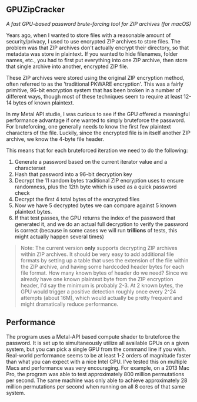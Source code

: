 ##  GPUZipCracker
*A fast GPU-based password brute-forcing tool for ZIP archives (for macOS)*

Years ago, when I wanted to store files with a reasonable amount of security/privacy, I used to use encrypted ZIP archives to store files. The problem was that ZIP archives don't actually encrypt their directory, so that metadata was store in plaintext. If you wanted to hide filenames, folder names, etc., you had to first put everything into one ZIP archive, then store that single archive into another, encrypted ZIP file.

These ZIP archives were stored using the original ZIP encryption method, often referred to as the 'traditional PKWARE encryption'. This was a fairly primitive, 96-bit encryption system that has been broken in a number of different ways, though most of these techniques seem to require at least 12-14 bytes of known plaintext.

In my Metal API studie, I was curious to see if the GPU offered a meaningful performance advantage if one wanted to simply bruteforce the password. For bruteforcing, one generally needs to know the first few plaintext characters of the file. Luckily, since the encrypted file is in itself another ZIP archive, we know the 4-byte file header.

This means that for each bruteforced iteration we need to do the following:
1. Generate a password based on the current iterator value and a characterset
2. Hash that password into a 96-bit decryption key
3. Decrypt the 11 random bytes traditional ZIP encryption uses to ensure randomness, plus the 12th byte which is used as a quick password check
4. Decrypt the first 4 total bytes of the encrypted files
5. Now we have 5 decrypted bytes we can compare against 5 known plaintext bytes.
6. If that test passes, the GPU returns the index of the password that generated it, and we do an actual full decryption to verify the password is correct (because in some cases we will run **trillions** of tests, this might actually happen several times)

> Note: The current version **only** supports decrypting ZIP archives within ZIP archives. It should be very easy to add additional file formats by setting up a table that uses the extension of the file within the ZIP archive, and having some hardcoded header bytes for each file format. How many known bytes of header do we need? Since we already have one known plaintext byte from the ZIP encryption header, I'd say the minimum is probably 2-3.
> At 2 known bytes, the GPU would trigger a positive detection roughly once every 2^24 attempts (about 16M), which would actually be pretty frequent and might dramatically reduce performance.

## Performance

The program uses a Metal-API based compute shader to bruteforce the password. It is set up to simultaneously utilize all available GPUs on a given system, but you can pick a single GPU from the command line if you wish.
Real-world performance seems to be at least 1-2 orders of magnitude faster than what you can expect with a nice Intel CPU. I've tested this on multiple Macs and performance was very encouraging. For example, on a 2013 Mac Pro, the program was able to test approximately 800 million permutations per second. The same machine was only able to achieve approximately 28 million permutations per second when running on all 8 cores of that same system.
